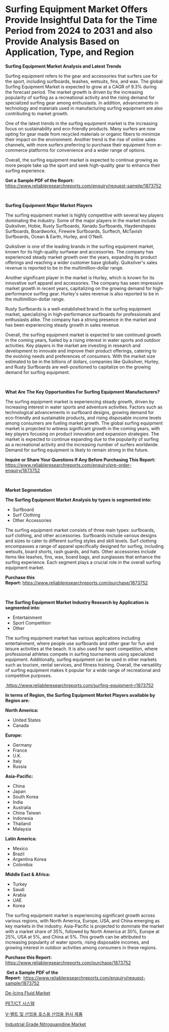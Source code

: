 <p><h1>Surfing Equipment Market Offers Provide Insightful Data for the Time Period from 2024 to 2031 and also Provide Analysis Based on Application, Type, and Region</h1></p><p><strong>Surfing Equipment Market Analysis and Latest Trends</strong></p>
<p><p>Surfing equipment refers to the gear and accessories that surfers use for the sport, including surfboards, leashes, wetsuits, fins, and wax. The global Surfing Equipment Market is expected to grow at a CAGR of 9.3% during the forecast period. The market growth is driven by the increasing popularity of surfing as a recreational activity and the rising demand for specialized surfing gear among enthusiasts. In addition, advancements in technology and materials used in manufacturing surfing equipment are also contributing to market growth.</p><p>One of the latest trends in the surfing equipment market is the increasing focus on sustainability and eco-friendly products. Many surfers are now opting for gear made from recycled materials or organic fibers to minimize their impact on the environment. Another trend is the rise of online sales channels, with more surfers preferring to purchase their equipment from e-commerce platforms for convenience and a wider range of options.</p><p>Overall, the surfing equipment market is expected to continue growing as more people take up the sport and seek high-quality gear to enhance their surfing experience.</p></p>
<p><strong>Get a Sample PDF of the Report:&nbsp;</strong> <a href="https://www.reliableresearchreports.com/enquiry/request-sample/1873752">https://www.reliableresearchreports.com/enquiry/request-sample/1873752</a></p>
<p>&nbsp;</p>
<p><strong>Surfing Equipment Major Market Players</strong></p>
<p><p>The surfing equipment market is highly competitive with several key players dominating the industry. Some of the major players in the market include Quiksilver, Hobie, Rusty Surfboards, Xanadu Surfboards, Haydenshapes Surfboards, Boardworks, Firewire Surfboards, Surftech, McTavish Surfboards, Ocean & Earth, Hurley, and O’Neill.</p><p>Quiksilver is one of the leading brands in the surfing equipment market, known for its high-quality surfwear and accessories. The company has experienced steady market growth over the years, expanding its product offerings and reaching a wider customer base globally. Quiksilver's sales revenue is reported to be in the multimillion-dollar range.</p><p>Another significant player in the market is Hurley, which is known for its innovative surf apparel and accessories. The company has seen impressive market growth in recent years, capitalizing on the growing demand for high-performance surfing gear. Hurley's sales revenue is also reported to be in the multimillion-dollar range.</p><p>Rusty Surfboards is a well-established brand in the surfing equipment market, specializing in high-performance surfboards for professionals and enthusiasts alike. The company has a strong presence in the market and has been experiencing steady growth in sales revenue.</p><p>Overall, the surfing equipment market is expected to see continued growth in the coming years, fueled by a rising interest in water sports and outdoor activities. Key players in the market are investing in research and development to innovate and improve their product offerings, catering to the evolving needs and preferences of consumers. With the market size estimated to be in the billions of dollars, companies like Quiksilver, Hurley, and Rusty Surfboards are well-positioned to capitalize on the growing demand for surfing equipment.</p></p>
<p>&nbsp;</p>
<p><strong>What Are The Key Opportunities For Surfing Equipment Manufacturers?</strong></p>
<p><p>The surfing equipment market is experiencing steady growth, driven by increasing interest in water sports and adventure activities. Factors such as technological advancements in surfboard designs, growing demand for eco-friendly and sustainable products, and rising disposable income levels among consumers are fueling market growth. The global surfing equipment market is projected to witness significant growth in the coming years, with key players focusing on product innovation and expansion strategies. The market is expected to continue expanding due to the popularity of surfing as a recreational activity and the increasing number of surfers worldwide. Demand for surfing equipment is likely to remain strong in the future.</p></p>
<p><strong>Inquire or Share Your Questions If Any Before Purchasing This Report:</strong> <a href="https://www.reliableresearchreports.com/enquiry/pre-order-enquiry/1873752">https://www.reliableresearchreports.com/enquiry/pre-order-enquiry/1873752</a></p>
<p>&nbsp;</p>
<p><strong>Market Segmentation</strong></p>
<p><strong>The Surfing Equipment Market Analysis by types is segmented into:</strong></p>
<p><ul><li>Surfboard</li><li>Surf Clothing</li><li>Other Accessories</li></ul></p>
<p><p>The surfing equipment market consists of three main types: surfboards, surf clothing, and other accessories. Surfboards include various designs and sizes to cater to different surfing styles and skill levels. Surf clothing encompasses a range of apparel specifically designed for surfing, including wetsuits, board shorts, rash guards, and hats. Other accessories include items like leashes, fins, wax, board bags, and sunglasses that enhance the surfing experience. Each segment plays a crucial role in the overall surfing equipment market.</p></p>
<p><strong>Purchase this Report:&nbsp;</strong><a href="https://www.reliableresearchreports.com/purchase/1873752">https://www.reliableresearchreports.com/purchase/1873752</a></p>
<p>&nbsp;</p>
<p><strong>The Surfing Equipment Market Industry Research by Application is segmented into:</strong></p>
<p><ul><li>Entertainment</li><li>Sport Competition</li><li>Other</li></ul></p>
<p><p>The surfing equipment market has various applications including entertainment, where people use surfboards and other gear for fun and leisure activities at the beach. It is also used for sport competition, where professional athletes compete in surfing tournaments using specialized equipment. Additionally, surfing equipment can be used in other markets such as tourism, rental services, and fitness training. Overall, the versatility of surfing equipment makes it popular for a wide range of recreational and competitive purposes.</p></p>
<p><a href="https://www.reliableresearchreports.com/surfing-equipment-r1873752">&nbsp;https://www.reliableresearchreports.com/surfing-equipment-r1873752</a></p>
<p><strong>In terms of Region, the Surfing Equipment Market Players available by Region are:</strong></p>
<p>
    <p> <strong> North America: </strong>
        <ul>
            <li>United States</li>
            <li>Canada</li>
        </ul>
        </p> 
    <p> <strong> Europe: </strong>
        <ul>
            <li>Germany</li>
            <li>France</li>
            <li>U.K.</li>
            <li>Italy</li>
            <li>Russia</li>
        </ul>
        </p> 
    <p> <strong> Asia-Pacific: </strong>
        <ul>
            <li>China</li>
            <li>Japan</li>
            <li>South Korea</li>
            <li>India</li>
            <li>Australia</li>
            <li>China Taiwan</li>
            <li>Indonesia</li>
            <li>Thailand</li>
            <li>Malaysia</li>
        </ul>
        </p> 
    <p> <strong> Latin America: </strong>
        <ul>
            <li>Mexico</li>
            <li>Brazil</li>
            <li>Argentina Korea</li>
            <li>Colombia</li>
        </ul>
        </p> 
    <p> <strong> Middle East & Africa: </strong>
        <ul>
            <li>Turkey</li>
            <li>Saudi</li>
            <li>Arabia</li>
            <li>UAE</li>
            <li>Korea</li>
        </ul>
    </p>
    </p>
<p><p>The surfing equipment market is experiencing significant growth across various regions, with North America, Europe, USA, and China emerging as key markets in the industry. Asia-Pacific is projected to dominate the market with a market share of 35%, followed by North America at 30%, Europe at 25%, USA at 5%, and China at 5%. This growth can be attributed to increasing popularity of water sports, rising disposable incomes, and growing interest in outdoor activities among consumers in these regions.</p></p>
<p><strong>Purchase this Report: </strong><a href="https://www.reliableresearchreports.com/purchase/1873752">https://www.reliableresearchreports.com/purchase/1873752</a></p>
<p>&nbsp;<strong>Get a Sample PDF of the Report:&nbsp;&nbsp;</strong><a href="https://www.reliableresearchreports.com/enquiry/request-sample/1873752">https://www.reliableresearchreports.com/enquiry/request-sample/1873752</a></p>
<p><strong></strong></p>
<p><p><a href="https://github.com/refatkhan11277/Market-Research-Report-List-1/blob/main/de-icing-fluid-market.md">De-Icing Fluid Market</a></p><p><a href="https://github.com/tukangkrupk/Market-Research-Report-List-1/blob/main/8612258146900.md">PET/CT 시스템</a></p><p><a href="https://github.com/sarassiksa/Market-Research-Report-List-1/blob/main/8177672146901.md">V-벨트 및 산업용 호스용 산업용 원사 제품</a></p><p><a href="https://github.com/crlaem461/Market-Research-Report-List-1/blob/main/industrial-grade-nitroguanidine-market.md">Industrial Grade Nitroguanidine Market</a></p></p>